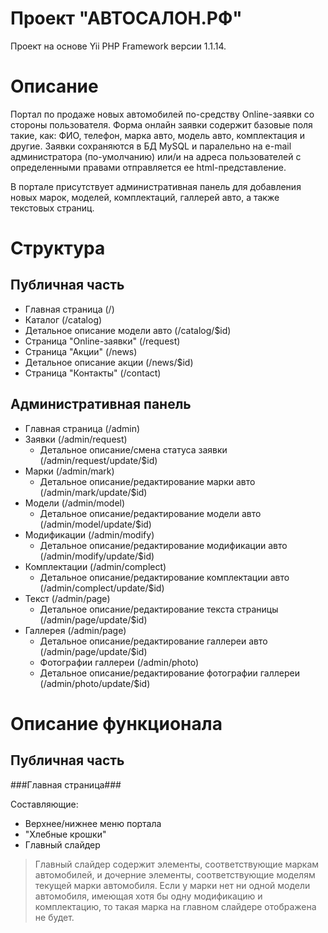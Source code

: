 Проект "АВТОСАЛОН.РФ"
=========

Проект на основе Yii PHP Framework версии 1.1.14.

Описание
========

Портал по продаже новых автомобилей по-средству Online-заявки со стороны пользователя.
Форма онлайн заявки содержит базовые поля такие, как: ФИО, телефон, марка авто, модель авто, комплектация и другие.
Заявки сохраняются в БД MySQL и паралельно на e-mail администратора (по-умолчанию) или/и на адреса пользователей с определенными правами отправляется ее html-представление.

В портале присутствует административная панель для добавления новых марок, моделей, комплектаций, галлерей авто, а также текстовых страниц.

Структура
=========

Публичная часть
---------------

* Главная страница (/)
* Каталог (/catalog)
* Детальное описание модели авто (/catalog/$id)
* Страница "Online-заявки" (/request)
* Страница "Акции" (/news)
* Детальное описание акции (/news/$id)
* Страница "Контакты" (/contact)

Административная панель
-----------------------

* Главная страница (/admin)
* Заявки (/admin/request)
	* Детальное описание/смена статуса заявки (/admin/request/update/$id)
* Марки (/admin/mark)
	* Детальное описание/редактирование марки авто (/admin/mark/update/$id)
* Модели (/admin/model)
	* Детальное описание/редактирование модели авто (/admin/model/update/$id)
* Модификации (/admin/modify)
	* Детальное описание/редактирование модификации авто (/admin/modify/update/$id)
* Комплектации (/admin/complect)
	* Детальное описание/редактирование комплектации авто (/admin/complect/update/$id)
* Текст (/admin/page)
	* Детальное описание/редактирование текста страницы (/admin/page/update/$id)
* Галлерея (/admin/page)
	* Детальное описание/редактирование галлереи авто (/admin/page/update/$id)
	* Фотографии галлереи (/admin/photo)
	* Детальное описание/редактирование фотографии галлереи (/admin/photo/update/$id)

	
Описание функционала
====================

Публичная часть
---------------

###Главная страница###

Составляющие:
* Верхнее/нижнее меню портала
* "Хлебные крошки"
* Главный слайдер
> Главный слайдер содержит элементы, соответствующие маркам автомобилей, и
> дочерние элементы, соответствующие моделям текущей марки автомобиля. 
> Если у марки нет ни одной модели автомобиля, имеющая хотя бы одну модификацию
> и комплектацию, то такая марка на главном слайдере отображена не будет.